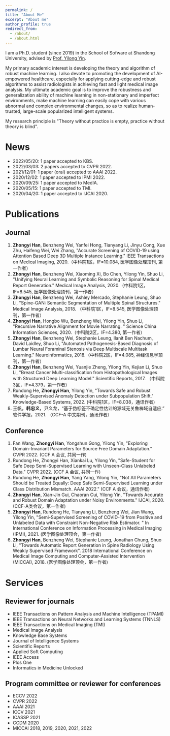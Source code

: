 ```yaml
---
permalink: /
title: "About Me"
excerpt: "About me"
author_profile: true
redirect_from: 
  - /about/
  - /about.html
---
```


I am a Ph.D. student (since 2019) in the School of Sofware at Shandong University, advised by [Prof. Yilong Yin](http://faculty.sdu.edu.cn/ylyin).

My primary academic interest is developing the theory and algorithm of robust machine learning. I also devote to promoting the development of AI-empowered healthcare, especially for applying cutting-edge and robust algorithms to assist radiologists in achieving fast and light medical image analysis. My ultimate academic goal is to improve the robustness and generalization ability of machine learning in non-stationary and imperfect environments, make machine learning can easily cope with various abnormal and complex environmental changes, so as to realize human-trusted, large-scale popularized intelligent systems.

My research principle is "Theory without practice is empty, practice without theory is blind".


# News
- 2022/05/20: 1 paper accepted to KBS.
- 2022/03/03: 2 papers accepted to CVPR 2022.
- 2021/12/01: 1 paper (oral) accepted to AAAI 2022.
- 2020/12/02: 1 paper accepted to IPMI 2022.
- 2020/09/25: 1 paper accepted to MedIA.
- 2020/05/15: 1 paper accepted to TMI.
- 2020/04/20: 1 paper accepted to IJCAI 2020.


# Publications
## Journal
1.	**Zhongyi Han**, Benzheng Wei, Yanfei Hong, Tianyang Li, Jinyu Cong, Xue Zhu, Haifeng Wei, Wei Zhang, "Accurate Screening of COVID-19 using Attention Based Deep 3D Multiple Instance Learning." IEEE Transactions on Medical Imaging, 2020.（中科院1区，IF=10.084, 医学图像处理顶刊, 第一作者）
2.	**Zhongyi Han**, Benzheng Wei, Xiaoming Xi, Bo Chen, Yilong Yin, Shuo Li, "Unifying Neural Learning and Symbolic Reasoning for Spinal Medical Report Generation." Medical Image Analysis, 2020.（中科院1区，IF=8.545, 医学图像处理顶刊，第一作者）
3.	**Zhongyi Han**, Benzheng Wei, Ashley Mercado, Stephanie Leung, Shuo Li, "Spine-GAN: Semantic Segmentation of Multiple Spinal Structures." Medical Image Analysis, 2018. （中科院1区，IF=8.545, 医学图像处理顶刊，第一作者）
4.	**Zhongyi Han**, Hongbo Wu, Benzheng Wei, Yilong Yin, Shuo Li, "Recursive Narrative Alignment for Movie Narrating. " Science China Information Sciences, 2020.（中科院2区，IF=4.380, 第一作者）
5.	**Zhongyi Han**, Benzheng Wei, Stephanie Leung, Ilanit Ben Nachum, David Laidley, Shuo Li, "Automated Pathogenesis-Based Diagnosis of Lumbar Neural Foraminal Stenosis via Deep Multiscale Multitask Learning." Neuroinformatics, 2018.（中科院2区，IF=4.085, 神经信息学顶刊，第一作者）
6.	**Zhongyi Han**, Benzheng Wei, Yuanjie Zheng, Yilong Yin, Kejian Li, Shuo Li, "Breast Cancer Multi-classification from Histopathological Images with Structured Deep Learning Model." Scientific Reports, 2017. （中科院3区，IF=4.379，第一作者）
7.	Rundong He, **Zhongyi Han**, Yilong Yin, "Towards Safe and Robust Weakly-Supervised Anomaly Detection under Subpopulation Shift." Knowledge-Based Systems, 2022. (中科院1区，IF=8.038，通讯作者)
8.	王帆，**韩忠义**，尹义龙，“基于伪标签不确定性估计的源域无关鲁棒域自适应.” 软件学报，2021. （CCF-A 中文期刊，通讯作者）

## Conference
1. Fan Wang, **Zhongyi Han**, Yongshun Gong, Yilong Yin, "Exploring Domain-Invariant Parameters for Source Free Domain Adaptation." CVPR 2022. (CCF A 会议, 共同一作)
2. Rundong He, Zhongyi Han, Xiankai Lu, Yilong Yin, "Safe-Student for Safe Deep Semi-Supervised Learning with Unseen-Class Unlabeled Data." CVPR 2022. (CCF A 会议, 共同一作)
3. Rundong He, **Zhongyi Han**, Yang Yang, Yilong Yin, "Not All Parameters Should be Treated Equally: Deep Safe Semi-Supervised Learning under Class Distribution      Mismatch. AAAI 2022." (CCF A 会议，通讯作者)
4. **Zhongyi Han**, Xian-Jin Gui, Chaoran Cui, Yilong Yin, "Towards Accurate and Robust Domain Adaptation under Noisy Environments." IJCAI, 2020. (CCF-A类会议，第一作者)
5. **Zhongyi Han**, Rundong He, Tianyang Li, Benzheng Wei, Jian Wang, Yilong Yin, "Semi-Supervised Screening of COVID-19 from Positive and Unlabeled Data with Constraint Non-Negative Risk Estimator. " In International Conference on Information Processing in Medical Imaging (IPMI), 2021. (医学图像处理顶会，第一作者)
6. **Zhongyi Han**, Benzheng Wei, Stephanie Leung, Jonathan Chung, Shuo Li, "Towards Automatic Report Generation in Spine Radiology Using Weakly Supervised Framework". 2018 International Conference on Medical Image Computing and Computer-Assisted Intervention (MICCAI), 2018. (医学图像处理顶会，第一作者)


# Services
## Reviewer for journals
-	IEEE Transactions on Pattern Analysis and Machine Intelligence (TPAMI)
-	IEEE Transactions on Neural Networks and Learning Systems (TNNLS)
-	IEEE Transactions on Medical Imaging (TMI)
-	Medical Image Analysis
-	Knowledge Base Systems
-	Journal of Intelligence Systems
-	Scientific Reports
-	Applied Soft Computing
-	IEEE Access
-	Plos One
-	Informatics in Medicine Unlocked

## Program committee or reviewer for conferences
-	ECCV 2022
-	CVPR 2022
-	AAAI 2021
-	ICCV 2021
-	ICASSP 2021
-	CCDM 2020
-	MICCAI 2018, 2019, 2020, 2021, 2022
